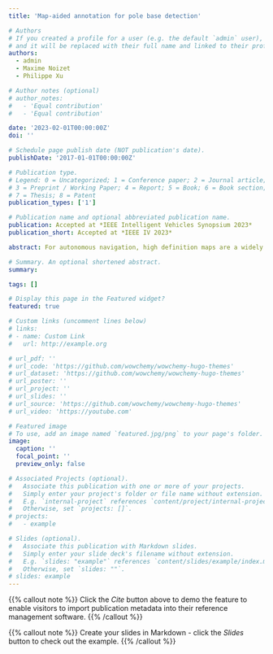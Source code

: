 ```yaml
---
title: 'Map-aided annotation for pole base detection'

# Authors
# If you created a profile for a user (e.g. the default `admin` user), write the username (folder name) here
# and it will be replaced with their full name and linked to their profile.
authors:
  - admin
  - Maxime Noizet
  - Philippe Xu

# Author notes (optional)
# author_notes:
#   - 'Equal contribution'
#   - 'Equal contribution'

date: '2023-02-01T00:00:00Z'
doi: ''

# Schedule page publish date (NOT publication's date).
publishDate: '2017-01-01T00:00:00Z'

# Publication type.
# Legend: 0 = Uncategorized; 1 = Conference paper; 2 = Journal article;
# 3 = Preprint / Working Paper; 4 = Report; 5 = Book; 6 = Book section;
# 7 = Thesis; 8 = Patent
publication_types: ['1']

# Publication name and optional abbreviated publication name.
publication: Accepted at *IEEE Intelligent Vehicles Synopsium 2023*
publication_short: Accepted at *IEEE IV 2023*

abstract: For autonomous navigation, high definition maps are a widely used source of information. Pole-like features encoded in HD maps such as traffic signs, traffic lights or street lights can be used as landmarks for localization. For this purpose, they first need to be detected by the vehicle using its embedded sensors. While geometric models can be used to process 3D point clouds retrieved by lidar sensors, modern image-based approaches rely on deep neural network and therefore heavily depend on annotated training data. In this paper, a 2D HD map is used to automatically annotate pole-like features in images. In the absence of height information, the map features are represented as pole bases at the ground level. We show how an additional lidar sensor can be used to filter out occluded features and refine the ground projection. We also demonstrate how an object detector can be trained to detect a pole base. To evaluate our methodology, it is first validated with data manually annotated from semantic segmentation and then compared to our own automatically generated annotated data recorded in the city of Compiègne, France.

# Summary. An optional shortened abstract.
summary: 

tags: []

# Display this page in the Featured widget?
featured: true

# Custom links (uncomment lines below)
# links:
# - name: Custom Link
#   url: http://example.org

# url_pdf: ''
# url_code: 'https://github.com/wowchemy/wowchemy-hugo-themes'
# url_dataset: 'https://github.com/wowchemy/wowchemy-hugo-themes'
# url_poster: ''
# url_project: ''
# url_slides: ''
# url_source: 'https://github.com/wowchemy/wowchemy-hugo-themes'
# url_video: 'https://youtube.com'

# Featured image
# To use, add an image named `featured.jpg/png` to your page's folder.
image:
  caption: ''
  focal_point: ''
  preview_only: false

# Associated Projects (optional).
#   Associate this publication with one or more of your projects.
#   Simply enter your project's folder or file name without extension.
#   E.g. `internal-project` references `content/project/internal-project/index.md`.
#   Otherwise, set `projects: []`.
# projects:
#   - example

# Slides (optional).
#   Associate this publication with Markdown slides.
#   Simply enter your slide deck's filename without extension.
#   E.g. `slides: "example"` references `content/slides/example/index.md`.
#   Otherwise, set `slides: ""`.
# slides: example
---
```


{{% callout note %}}
Click the _Cite_ button above to demo the feature to enable visitors to import publication metadata into their reference management software.
{{% /callout %}}

{{% callout note %}}
Create your slides in Markdown - click the _Slides_ button to check out the example.
{{% /callout %}}

<!-- Supplementary notes can be added here, including [code, math, and images](https://wowchemy.com/docs/writing-markdown-latex/). -->
